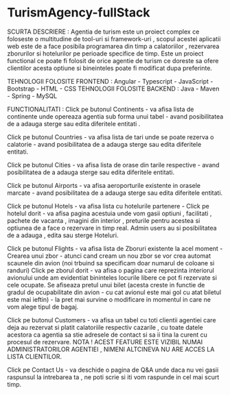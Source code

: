 # TurismAgency-fullStack
SCURTA DESCRIERE : Agentia de turism este un proiect complex ce foloseste o multitudine de tool-uri si framework-uri , scopul acestei aplicatii web este de a face posibila programarea din timp a calatoriilor , rezervarea zborurilor si hotelurilor pe perioade specifice de timp. Este un proiect functional ce poate fi folosit de orice agentie de turism ce doreste sa ofere clientilor acesta optiune si bineinteles poate fi modificat dupa preferinte.

TEHNOLOGII FOLOSITE FRONTEND : Angular - Typescript - JavaScript - Bootstrap - HTML - CSS
TEHNOLOGII FOLOSITE BACKEND : Java - Maven - Spring - MySQL

FUNCTIONALITATI : 
Click pe butonul Continents - va afisa lista de continente unde opereaza agentia sub forma unui tabel - avand posibilitatea de a adauga sterge sau edita diferitele entitati . 

Click pe butonul Countries - va afisa lista de tari unde se poate rezerva o calatorie - avand posibilitatea de a adauga sterge sau edita diferitele entitati. 

Click pe butonul Cities - va afisa lista de orase din tarile respective - avand posibilitatea de a adauga sterge sau edita diferitele entitati. 

Click pe butonul Airports - va afisa aeroporturile existente in orasele marcate - avand posibilitatea de a adauga sterge sau edita diferitele entitati.

Click pe butonul Hotels - va afisa lista cu hotelurile partenere - Click pe hotelul dorit - va afisa pagina acestuia unde vom gasii optiuni , facilitati , pachete de vacanta , 
imagini din interior , preturile pentru acestea si optiunea de a face o rezervare in timp real. Admin users au si posibilitatea de a adauga , edita sau sterge Hoteluri.

Click pe butonul Flights - va afisa lista de Zboruri existente la acel moment -Crearea unui zbor - atunci cand cream un nou zbor se vor crea automat scaunele din avion (noi trbuind
sa specificam doar numarul de coloane si randuri) Click pe zborul dorit - va afisa o pagina care reprezinta interiorul avionului unde am evidentiat 
bininteles locurile libere ce pot fi rezervate si cele ocupate. Se afiseaza pretul unui bilet (acesta creste in functie de gradul de ocupabilitate din avion - cu cat avionul 
este mai gol cu atat biletul este mai ieftin) - la pret mai survine o modificare in momentul in care ne vom alege tipul de bagaj.

Click pe butonul Customers - va afisa un tabel cu toti clientii agentiei care deja au rezervat si platit calatoriile respectiv cazarile , cu toate datele acestora ca agentia sa stie adresele de contact si sa ii tina la curent cu procesul de rezervare. NOTA ! ACEST FEATURE ESTE VIZIBIL NUMAI ADMINISTRATORILOR AGENTIEI , NIMENI ALTCINEVA NU ARE ACCES LA LISTA CLIENTILOR.

Click pe Contact Us - va deschide o pagina de Q&A unde daca nu vei gasii raspunsul la intrebarea ta , ne poti scrie si iti vom raspunde in cel mai scurt timp.
